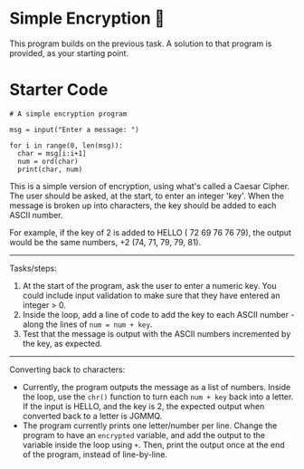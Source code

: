 # Simple Encryption 🔑

This program builds on the previous task. A solution to that program is provided, as your starting point.


# Starter Code

```
# A simple encryption program

msg = input("Enter a message: ")

for i in range(0, len(msg)):
  char = msg[i:i+1]
  num = ord(char)
  print(char, num)

```

This is a simple version of encryption, using what's called a Caesar Cipher. The user should be asked, at the start, to enter an integer 'key'. When the message is broken up into characters, the key should be added to each ASCII number.

For example, if the key of 2 is added to HELLO ( 72 69 76 76 79), the output would be the same numbers, +2 (74, 71, 79, 79, 81).

---
Tasks/steps:

1. At the start of the program, ask the user to enter a numeric key. You could include input validation to make sure that they have entered an integer > 0.
2. Inside the loop, add a line of code to add the key to each ASCII number - along the lines of `num = num + key`.
3. Test that the message is output with the ASCII numbers incremented by the key, as expected.

---
Converting back to characters:
* Currently, the program outputs the message as a list of numbers. Inside the loop, use the `chr()` function to turn each `num + key` back into a letter. If the input is HELLO, and the key is 2, the expected output when converted back to a letter is JGMMQ.
* The program currently prints one letter/number per line. Change the program to have an `encrypted` variable, and add the output to the variable inside the loop using `+`. Then, print the output once at the end of the program, instead of line-by-line.
